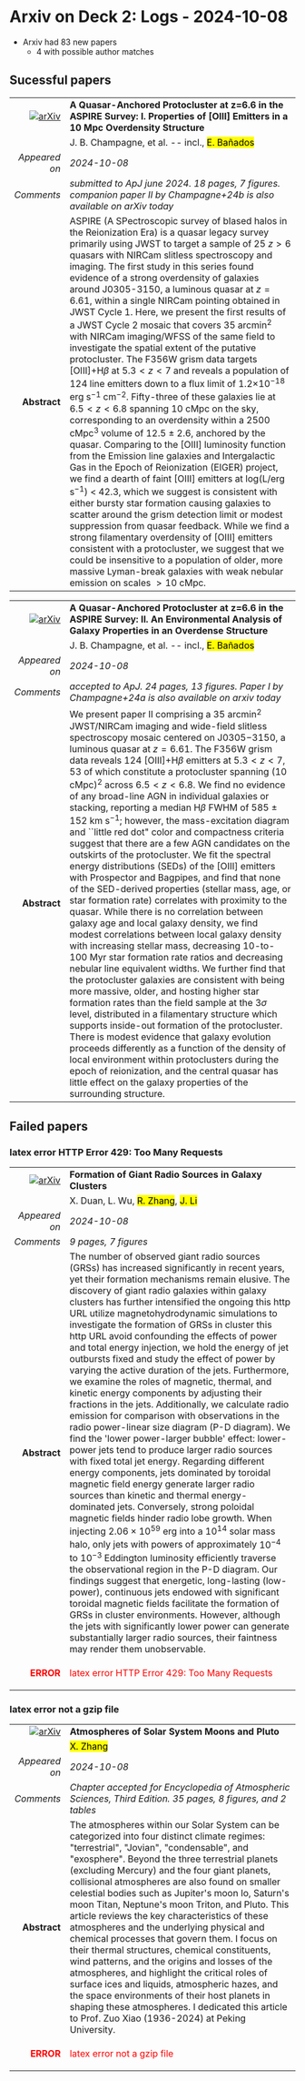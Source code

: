 # Arxiv on Deck 2: Logs - 2024-10-08

* Arxiv had 83 new papers
    * 4 with possible author matches

## Sucessful papers


|||
|---:|:---|
| [![arXiv](https://img.shields.io/badge/arXiv-2410.03826-b31b1b.svg)](https://arxiv.org/abs/2410.03826) | **A Quasar-Anchored Protocluster at z=6.6 in the ASPIRE Survey: I. Properties of [OIII] Emitters in a 10 Mpc Overdensity Structure**  |
|| J. B. Champagne, et al. -- incl., <mark>E. Bañados</mark> |
|*Appeared on*| *2024-10-08*|
|*Comments*| *submitted to ApJ june 2024. 18 pages, 7 figures. companion paper II by Champagne+24b is also available on arXiv today*|
|**Abstract**|            ASPIRE (A SPectroscopic survey of bIased halos in the Reionization Era) is a quasar legacy survey primarily using JWST to target a sample of 25 $z>6$ quasars with NIRCam slitless spectroscopy and imaging. The first study in this series found evidence of a strong overdensity of galaxies around J0305-3150, a luminous quasar at $z=6.61$, within a single NIRCam pointing obtained in JWST Cycle 1. Here, we present the first results of a JWST Cycle 2 mosaic that covers 35 arcmin$^2$ with NIRCam imaging/WFSS of the same field to investigate the spatial extent of the putative protocluster. The F356W grism data targets [OIII]+H$\beta$ at $5.3<z<7$ and reveals a population of 124 line emitters down to a flux limit of 1.2$\times$10$^{-18}$ erg s$^{-1}$ cm$^{-2}$. Fifty-three of these galaxies lie at $6.5<z<6.8$ spanning 10 cMpc on the sky, corresponding to an overdensity within a 2500 cMpc$^3$ volume of 12.5 $\pm$ 2.6, anchored by the quasar. Comparing to the [OIII] luminosity function from the Emission line galaxies and Intergalactic Gas in the Epoch of Reionization (EIGER) project, we find a dearth of faint [OIII] emitters at log(L/erg s$^{-1}$) $<$ 42.3, which we suggest is consistent with either bursty star formation causing galaxies to scatter around the grism detection limit or modest suppression from quasar feedback. While we find a strong filamentary overdensity of [OIII] emitters consistent with a protocluster, we suggest that we could be insensitive to a population of older, more massive Lyman-break galaxies with weak nebular emission on scales $>10$ cMpc.         |


|||
|---:|:---|
| [![arXiv](https://img.shields.io/badge/arXiv-2410.03827-b31b1b.svg)](https://arxiv.org/abs/2410.03827) | **A Quasar-Anchored Protocluster at z=6.6 in the ASPIRE Survey: II. An Environmental Analysis of Galaxy Properties in an Overdense Structure**  |
|| J. B. Champagne, et al. -- incl., <mark>E. Bañados</mark> |
|*Appeared on*| *2024-10-08*|
|*Comments*| *accepted to ApJ. 24 pages, 13 figures. Paper I by Champagne+24a is also available on arxiv today*|
|**Abstract**|            We present paper II comprising a 35 arcmin$^2$ JWST/NIRCam imaging and wide-field slitless spectroscopy mosaic centered on J0305$-$3150, a luminous quasar at $z=6.61$. The F356W grism data reveals 124 [OIII]+H$\beta$ emitters at $5.3<z<7$, 53 of which constitute a protocluster spanning (10 cMpc)$^2$ across $6.5<z<6.8$. We find no evidence of any broad-line AGN in individual galaxies or stacking, reporting a median H$\beta$ FWHM of 585 $\pm$ 152 km s$^{-1}$; however, the mass-excitation diagram and ``little red dot" color and compactness criteria suggest that there are a few AGN candidates on the outskirts of the protocluster. We fit the spectral energy distributions (SEDs) of the [OIII] emitters with Prospector and Bagpipes, and find that none of the SED-derived properties (stellar mass, age, or star formation rate) correlates with proximity to the quasar. While there is no correlation between galaxy age and local galaxy density, we find modest correlations between local galaxy density with increasing stellar mass, decreasing 10-to-100 Myr star formation rate ratios and decreasing nebular line equivalent widths. We further find that the protocluster galaxies are consistent with being more massive, older, and hosting higher star formation rates than the field sample at the 3$\sigma$ level, distributed in a filamentary structure which supports inside-out formation of the protocluster. There is modest evidence that galaxy evolution proceeds differently as a function of the density of local environment within protoclusters during the epoch of reionization, and the central quasar has little effect on the galaxy properties of the surrounding structure.         |

## Failed papers

### latex error HTTP Error 429: Too Many Requests 


|||
|---:|:---|
| [![arXiv](https://img.shields.io/badge/arXiv-2410.04467-b31b1b.svg)](https://arxiv.org/abs/2410.04467) | **Formation of Giant Radio Sources in Galaxy Clusters**  |
|| X. Duan, L. Wu, <mark>R. Zhang</mark>, <mark>J. Li</mark> |
|*Appeared on*| *2024-10-08*|
|*Comments*| *9 pages, 7 figures*|
|**Abstract**|            The number of observed giant radio sources (GRSs) has increased significantly in recent years, yet their formation mechanisms remain elusive. The discovery of giant radio galaxies within galaxy clusters has further intensified the ongoing this http URL utilize magnetohydrodynamic simulations to investigate the formation of GRSs in cluster this http URL avoid confounding the effects of power and total energy injection, we hold the energy of jet outbursts fixed and study the effect of power by varying the active duration of the jets. Furthermore, we examine the roles of magnetic, thermal, and kinetic energy components by adjusting their fractions in the jets. Additionally, we calculate radio emission for comparison with observations in the radio power-linear size diagram (P-D diagram). We find the 'lower power-larger bubble' effect: lower-power jets tend to produce larger radio sources with fixed total jet energy. Regarding different energy components, jets dominated by toroidal magnetic field energy generate larger radio sources than kinetic and thermal energy-dominated jets. Conversely, strong poloidal magnetic fields hinder radio lobe growth. When injecting $2.06 \times 10^{59}$ erg into a $10^{14}$ solar mass halo, only jets with powers of approximately $10^{-4}$ to $10^{-3}$ Eddington luminosity efficiently traverse the observational region in the P-D diagram. Our findings suggest that energetic, long-lasting (low-power), continuous jets endowed with significant toroidal magnetic fields facilitate the formation of GRSs in cluster environments. However, although the jets with significantly lower power can generate substantially larger radio sources, their faintness may render them unobservable.         |
|<p style="color:red"> **ERROR** </p>| <p style="color:red">latex error HTTP Error 429: Too Many Requests</p> |

### latex error not a gzip file 


|||
|---:|:---|
| [![arXiv](https://img.shields.io/badge/arXiv-2410.04595-b31b1b.svg)](https://arxiv.org/abs/2410.04595) | **Atmospheres of Solar System Moons and Pluto**  |
|| <mark>X. Zhang</mark> |
|*Appeared on*| *2024-10-08*|
|*Comments*| *Chapter accepted for Encyclopedia of Atmospheric Sciences, Third Edition. 35 pages, 8 figures, and 2 tables*|
|**Abstract**|            The atmospheres within our Solar System can be categorized into four distinct climate regimes: "terrestrial", "Jovian", "condensable", and "exosphere". Beyond the three terrestrial planets (excluding Mercury) and the four giant planets, collisional atmospheres are also found on smaller celestial bodies such as Jupiter's moon Io, Saturn's moon Titan, Neptune's moon Triton, and Pluto. This article reviews the key characteristics of these atmospheres and the underlying physical and chemical processes that govern them. I focus on their thermal structures, chemical constituents, wind patterns, and the origins and losses of the atmospheres, and highlight the critical roles of surface ices and liquids, atmospheric hazes, and the space environments of their host planets in shaping these atmospheres. I dedicated this article to Prof. Zuo Xiao (1936-2024) at Peking University.         |
|<p style="color:red"> **ERROR** </p>| <p style="color:red">latex error not a gzip file</p> |

